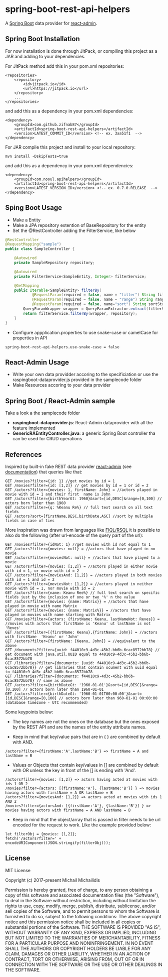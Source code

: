 # spring-boot-rest-api-helpers

A [Spring Boot](https://spring.io/projects/spring-boot) data provider for [react-admin](https://github.com/marmelab/react-admin).

## Spring Boot Installation

For now installation is done through JitPack, or compiling this project as a JAR and adding to your dependencies.

For JitPack method add this in your pom.xml repositories:

```
<repositories>
    <repository>
        <id>jitpack.io</id>
        <url>https://jitpack.io</url>
    </repository>
    ...
</repositories>
```

and add this as a dependency in your pom.xml dependencies:

```
<dependency>
    <groupId>com.github.zifnab87</groupId>
    <artifactId>spring-boot-rest-api-helpers</artifactId>
    <version>LATEST_COMMIT_ID</version> <!-- ex. 3aa51f1  -->
</dependency>
```

For JAR compile this project and install to your local repository:

```
mvn install -DskipTests=true
```

and add this as a dependency in your pom.xml dependencies:

```
<dependency>
    <groupId>com.nooul.apihelpers</groupId>
    <artifactId>spring-boot-rest-api-helpers</artifactId>
    <version>LATEST_VERSION_ID</version> <!-- ex. 0.7.0.RELEASE  -->
</dependency>
```

## Sping Boot Usage

- Make a Entity
- Make a JPA repository extention of BaseRepository for the entity
- Set the @RestController adding the FilterService, like below

```java
@RestController
@RequestMapping("sample")
public class SampleController {

    @Autowired
    private SampleRepository repository;

    @Autowired
    private FilterService<SampleEntity, Integer> filterService;

    @GetMapping
    public Iterable<SampleEntity> filterBy(
            @RequestParam(required = false, name = "filter") String filterStr,
            @RequestParam(required = false, name = "range") String rangeStr,
            @RequestParam(required = false, name="sort") String sortStr) {
        QueryParamWrapper wrapper = QueryParamExtractor.extract(filterStr, rangeStr, sortStr);
        return filterService.filterBy(wrapper, repository);
    }
}
```

- Configure appplication.properties to use snake-case or camelCase for properties in API

```
spring-boot-rest-api-helpers.use-snake-case = false
```

## React-Admin Usage

- Write your own data providder accoring to the specificiation or use the raspingboot-dataprovider.js provided in the samplecode folder
- Make Resources accoring to your data provider

## Spring Boot / React-Admin sample

Take a look a the samplecode folder

- **raspingboot-dataprovider.js**: React-Admin dataprovider with all the feature implemented
- **GenericRAEntityController.java**: a generic Spring Boot controller tha can be used for CRUD operations

## References

Inspired by built-in fake REST data provider [react-admin](https://github.com/marmelab/react-admin) (see [documentation](https://marmelab.com/react-admin/DataProviders.html)) that queries like that:

```
GET /movies?filter={id: 1} //get movies by id = 1
GET /movies?filter={id: [1,2]} // get movies by id = 1 or id = 2
GET /actors?filter={movies: 1, firstName: John} = //actors played in movie with id = 1 and their first  name is John
GET /actors?filter={birthYearGt: 1960}&sort=[id,DESC]&range=[0,100] // actors born later than 1960
GET /actors?filter={q: %Keanu Re%} // full text search on all text fields
GET /actors?sort=[firstName,DESC,birthDate,ASC] //sort by multiple fields in case of ties
```

More Inspiration was drawn from languages like [FIQL/RSQL](https://github.com/jirutka/rsql-parser) it is possible to also do the following (after url-encode of the query part of the url):

```
GET /movies?filter={idNot: 1} //get movies with id not equal to 1
GET /actors?filter={movies: null} = //actors that have played in no movie
GET /actors?filter={moviesNot: null} = //actors that have played to a movie
GET /actors?filter={movies: [1,2]} = //actors played in either movie with id = 1, or movie with id = 2
GET /actors?filter={moviesAnd: [1,2]} = //actors played in both movies with id = 1 and id = 2
GET /actors?filter={moviesNot: [1,2]} = //actors played in neither movie with id = 1, nor movie with id = 2
GET /actors?filter={name: Keanu Ree%} // full text search on specific fields just by the inclusion of one or two '%' n the value
GET /actors?filter={movies: {name: Matrix}} = //actors that have played in movie with name Matrix
GET /actors?filter={movies: {name: Matrix%}} = //actors that have played in movies with name starting with Matrix
GET /movies?filter={actors: {firstName: Keanu, lastNameNot: Reves}} = //movies with actors that firstName is 'Keanu' ut lastName is not 'Reves'
GET /actors?filter=[{firstName: Keanu},{firstName: John}] = //actors with firstName  'Keanu' or 'John'
GET /actors?filter={firstName: [Keanu, John]} = //equivalent to the above
GET /documents?filter={uuid: f44010c9-4d3c-45b2-bb6b-6cac8572bb78} // get document with java.util.UUID equal to 44010c9-4d3c-45b2-bb6b-6cac8572bb78
GET /libraries?filter={documents: {uuid: f44010c9-4d3c-45b2-bb6b-6cac8572bb78}} // get libraries that contain ocument with uuid equal to f44010c9-4d3c-45b2-bb6b-6cac8572bb78
GET /libraries?filter={documents: f44010c9-4d3c-45b2-bb6b-6cac8572bb78} // same as above
GET /actors?filter={birthDateGt: '1960-01-01'}&sort=[id,DESC]&range=[0,100] // actors born later than 1960-01-01
GET /actors?filter={birthDateGt: '1960-01-01T00:00:00'}&sort=[id,DESC]&range=[0,100] // actors born later than 960-01-01 00:00:00 (database timezone - UTC recommended)

```

Some keypoints below:

- The key names are not the ones on the database but the ones exposed by the REST API and are the names of the entity attribute names.

- Keep in mind that key/value pairs that are in { } are combined by default with AND.

```
/actors?filter={firstName:'A',lastName:'B'} => firstName = A and lastName = B
```

- Values or Objects that contain key/values in [] are combined by default with OR unless the key in front of the [] is ending with 'And'.

```
/actors?filter={movies: [1,2]} => actors having acted at movies with ids 1 OR 2
/movies?filter={actors: [{firstName:'A'}, {lastName:'B'}] } => movies having actors with firstName = A OR lastName = B
/actors?filter={moviesAnd: [1,2]} => actors acted at movies with ids 1 AND 2
/movies?filter={actorsAnd: [{firstName:'A'}, {lastName:'B'}] } => movies having actors with firstName = A AND lastName = B
```

- Keep in mind that the object/array that is passed in filter needs to be url encoded for the request to work. Like the example provided below:

```
let filterObj = {movies: [1,2]};
fetch('/actors?filter=' + encodeURIComponent(JSON.stringify(filterObj)));
```

## License

MIT License

Copyright (c) 2017-present Michail Michailidis

Permission is hereby granted, free of charge, to any person obtaining a copy of this software and associated documentation files (the "Software"), to deal in the Software without restriction, including without limitation the rights to use, copy, modify, merge, publish, distribute, sublicense, and/or sell copies of the Software, and to permit persons to whom the Software is furnished to do so, subject to the following conditions: The above copyright notice and this permission notice shall be included in all copies or substantial portions of the Software.
THE SOFTWARE IS PROVIDED "AS IS", WITHOUT WARRANTY OF ANY KIND, EXPRESS OR IMPLIED, INCLUDING BUT NOT LIMITED TO THE WARRANTIES OF MERCHANTABILITY, FITNESS FOR A PARTICULAR PURPOSE AND NONINFRINGEMENT. IN NO EVENT SHALL THE AUTHORS OR COPYRIGHT HOLDERS BE LIABLE FOR ANY CLAIM, DAMAGES OR OTHER LIABILITY, WHETHER IN AN ACTION OF CONTRACT, TORT OR OTHERWISE, ARISING FROM, OUT OF OR IN CONNECTION WITH THE SOFTWARE OR THE USE OR OTHER DEALINGS IN THE SOFTWARE.

